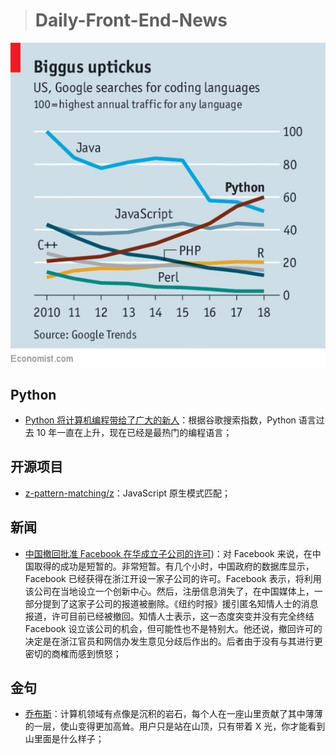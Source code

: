 
> # Daily-Front-End-News

[![cover][img]][link]

[img]: https://github.com/fengshangwuqi/Daily-Front-End-News/blob/master/history/2018/07/27/Python-biggus-upticks.jpg "Python 将计算机编程带给了广大的新人"
[link]: https://www.economist.com/science-and-technology/2018/07/19/python-has-brought-computer-programming-to-a-vast-new-audience

## Python

- [Python 将计算机编程带给了广大的新人](https://www.economist.com/science-and-technology/2018/07/19/python-has-brought-computer-programming-to-a-vast-new-audience)：根据谷歌搜索指数，Python 语言过去 10 年一直在上升，现在已经是最热门的编程语言；

## 开源项目

- [z-pattern-matching/z](https://z-pattern-matching.github.io/)：JavaScript 原生模式匹配；

## 新闻

- [中国撤回批准 Facebook 在华成立子公司的许可](https://www.solidot.org/story?sid=57344))：对 Facebook 来说，在中国取得的成功是短暂的。非常短暂。有几个小时，中国政府的数据库显示，Facebook 已经获得在浙江开设一家子公司的许可。Facebook 表示，将利用该公司在当地设立一个创新中心。然后，注册信息消失了，在中国媒体上，一部分提到了这家子公司的报道被删除。《纽约时报》援引匿名知情人士的消息报道，许可目前已经被撤回。知情人士表示，这一态度突变并没有完全终结 Facebook 设立该公司的机会，但可能性也不是特别大。他还说，撤回许可的决定是在浙江官员和网信办发生意见分歧后作出的。后者由于没有与其进行更密切的商榷而感到愤怒；

## 金句

- [乔布斯](https://www.qdaily.com/articles/54588.html)：计算机领域有点像是沉积的岩石，每个人在一座山里贡献了其中薄薄的一层，使山变得更加高耸。用户只是站在山顶，只有带着 X 光，你才能看到山里面是什么样子；